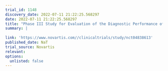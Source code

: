 ```yaml
---
trial_id: 1148
discovery_date: 2022-07-11 21:22:25.568297
date: 2022-07-11 21:22:25.568297
title: "Phase III Study for Evaluation of the Diagnostic Performance of [18F]CTT1057 PET Imaging in Patients With Prostate Cancer With Rising PSA Levels [Biochemical Recurrence (BCR)]"
summary: |
  
link: 'https://www.novartis.com//clinicaltrials/study/nct04838613'
published_date: NaT
trial_source: Novartis
relevant: 
options:
  unlisted: false
---
```

